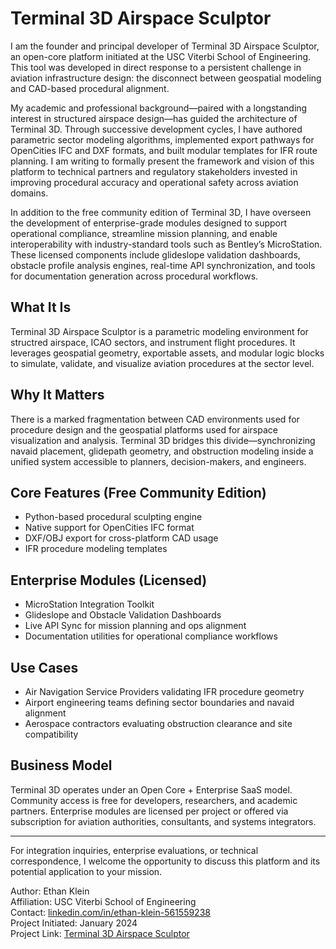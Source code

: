 # Terminal 3D Airspace Sculptor

I am the founder and principal developer of Terminal 3D Airspace Sculptor, an open-core platform initiated at the USC Viterbi School of Engineering. This tool was developed in direct response to a persistent challenge in aviation infrastructure design: the disconnect between geospatial modeling and CAD-based procedural alignment.

My academic and professional background—paired with a longstanding interest in structured airspace design—has guided the architecture of Terminal 3D. Through successive development cycles, I have authored parametric sector modeling algorithms, implemented export pathways for OpenCities IFC and DXF formats, and built modular templates for IFR route planning. I am writing to formally present the framework and vision of this platform to technical partners and regulatory stakeholders invested in improving procedural accuracy and operational safety across aviation domains.

In addition to the free community edition of Terminal 3D, I have overseen the development of enterprise-grade modules designed to support operational compliance, streamline mission planning, and enable interoperability with industry-standard tools such as Bentley’s MicroStation. These licensed components include glideslope validation dashboards, obstacle profile analysis engines, real-time API synchronization, and tools for documentation generation across procedural workflows.

## What It Is

Terminal 3D Airspace Sculptor is a parametric modeling environment for structred airspace, ICAO sectors, and instrument flight procedures. It leverages geospatial geometry, exportable assets, and modular logic blocks to simulate, validate, and visualize aviation procedures at the sector level.

## Why It Matters

There is a marked fragmentation between CAD environments used for procedure design and the geospatial platforms used for airspace visualization and analysis. Terminal 3D bridges this divide—synchronizing navaid placement, glidepath geometry, and obstruction modeling inside a unified system accessible to planners, decision-makers, and engineers.

## Core Features (Free Community Edition)

- Python-based procedural sculpting engine
- Native support for OpenCities IFC format
- DXF/OBJ export for cross-platform CAD usage
- IFR procedure modeling templates

## Enterprise Modules (Licensed)

- MicroStation Integration Toolkit
- Glideslope and Obstacle Validation Dashboards
- Live API Sync for mission planning and ops alignment
- Documentation utilities for operational compliance workflows

## Use Cases

- Air Navigation Service Providers validating IFR procedure geometry
- Airport engineering teams defining sector boundaries and navaid alignment
- Aerospace contractors evaluating obstruction clearance and site compatibility

## Business Model

Terminal 3D operates under an Open Core + Enterprise SaaS model. Community access is free for developers, researchers, and academic partners. Enterprise modules are licensed per project or offered via subscription for aviation authorities, consultants, and systems integrators.

---

For integration inquiries, enterprise evaluations, or technical correspondence, I welcome the opportunity to discuss this platform and its potential application to your mission.

Author: Ethan Klein  
Affiliation: USC Viterbi School of Engineering  
Contact: [linkedin.com/in/ethan-klein-561559238](https://linkedin.com/in/ethan-klein-561559238)  
Project Initiated: January 2024  
Project Link: [Terminal 3D Airspace Sculptor](https://e-klein-uscprojects.github.io/terminal-3d-airspace-sculptor/)


